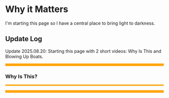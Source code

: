 # Why it Matters

I'm starting this page so I have a central place to bring light to darkness.

## Update Log

Update 2025.08.20: Starting this page with 2 short videos: Why Is This and Blowing Up Boats.

<hr style="height:8px;border-width:0;color:orange;background-color:orange">






### Why Is This?

<hr style="height:4px;border-width:0;color:orange;background-color:orange">


<hr style="height:8px;border-width:0;color:orange;background-color:orange">
